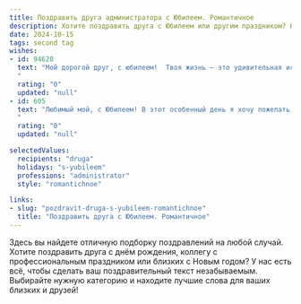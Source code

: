 ```yaml
---
title: Поздравить друга администратора с Юбилеем. Романтичное
description: Хотите поздравить друга с Юбилеем или другим праздником? Наш ИИ создаст незабываемое поздравление, а вы обязательно выделитесь среди других.  
date: 2024-10-15
tags: second tag
wishes:
- id: 94628
  text: "Мой дорогой друг, с юбилеем!  Твоя жизнь – это удивительная история, полная ярких моментов и незабываемых встреч.  Ты, как опытный администратор,  с лёгкостью управляешь не только своей работой, но и своей судьбой, создавая вокруг себя атмосферу уюта и гармонии.  Пусть этот юбилей станет началом новой, прекрасной главы твоей жизни, наполненной любовью, счастьем и невероятными приключениями.  Я бесконечно рад(а) быть твоим другом и желаю тебе всего самого светлого и прекрасного!
  "
  rating: "0"
  updated: "null"
- id: 605
  text: "Любимый мой, с Юбилеем! В этот особенный день я хочу пожелать тебе, чтобы жизнь была полна ярких красок, головокружительных успехов и нежных чувств. Пусть твоя администраторская жилка помогает тебе с легкостью управлять не только делами, но и нашими мечтами, превращая их в реальность. Я безмерно тобой горжусь и бесконечно люблю!
  "
  rating: "0"
  updated: "null"

selectedValues:
  recipients: "druga"
  holidays: "s-yubileem"
  professions: "administrator"
  style: "romantichnoe"

links:
- slug: "pozdravit-druga-s-yubileem-romantichnoe"
  title: "Поздравить друга с Юбилеем. Романтичное"
---
```


Здесь вы найдете отличную подборку поздравлений на любой случай.
Хотите поздравить друга с днём рождения, коллегу с профессиональным праздником или близких с Новым годом? У нас есть всё, чтобы сделать ваш поздравительный текст незабываемым. Выбирайте нужную категорию и находите лучшие слова для ваших близких и друзей!
